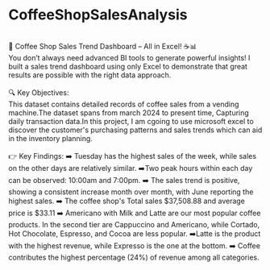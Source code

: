 # CoffeeShopSalesAnalysis
<br>
🚀 Coffee Shop Sales Trend Dashboard – All in Excel! ☕📊
<br>
You don’t always need advanced BI tools to generate powerful insights! I built a sales trend dashboard using only Excel to demonstrate that great results are possible with the right data approach.
<br>
<br>
🔍 Key Objectives:
<br>
This dataset contains detailed records of coffee sales from a vending machine.The dataset spans from march 2024 to present time, Capturing daily transaction data.In this project, I am cgoing to use microsoft excel to discover the customer's purchasing patterns and sales trends which can aid in the inventory planning.
<br>
<br>
👉 Key Findings:
➡️ Tuesday has the highest sales of the week, while sales on the other days are relatively similar.
➡️Two peak hours within each day can be observed: 10:00am and 7:00pm.
➡️ The sales trend is positive, showing a consistent increase month over month, with June reporting the highest sales.
➡️ The coffee shop's Total sales $37,508.88 and average price is $33.11
➡️ Americano with Milk and Latte are our most popular coffee products. In the second tier are Cappuccino and Americano, while Cortado, Hot Chocolate, Espresso, and Cocoa are less popular.
➡️Latte is the product with the highest revenue, while Expresso is the one at the bottom.
➡️ Coffee contributes the highest percentage (24%) of revenue among all categories.
